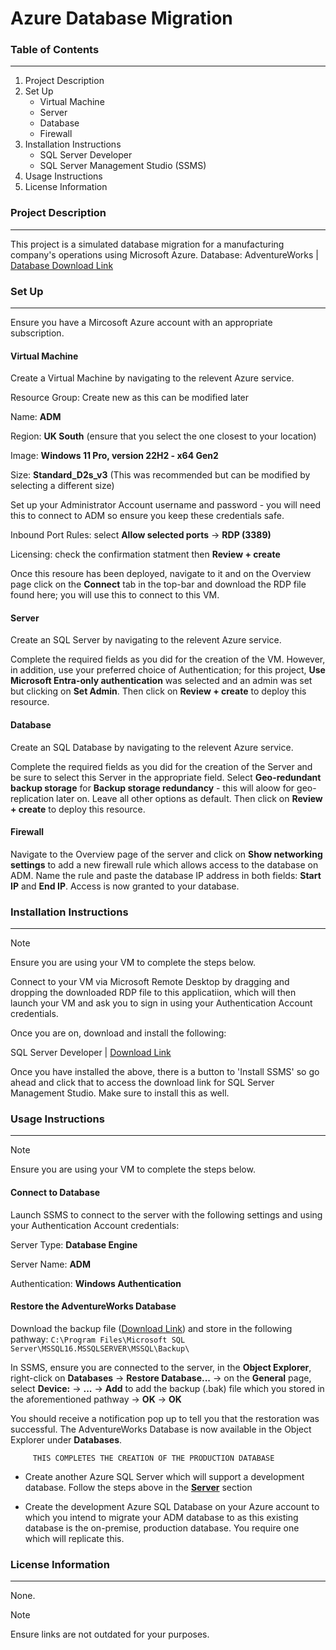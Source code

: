 # Azure Database Migration

### Table of Contents
---
1. Project Description
1. Set Up
   - Virtual Machine
   - Server
   - Database
   - Firewall
1. Installation Instructions
   - SQL Server Developer 
   - SQL Server Management Studio (SSMS)
1. Usage Instructions
1. License Information



### Project Description
---
This project is a simulated database migration for a manufacturing company's operations using Microsoft Azure.
Database: AdventureWorks | [Database Download Link](https://aicore-portal-public-prod-307050600709.s3.eu-west-1.amazonaws.com/project-files/93dd5a0c-212d-48eb-ad51-df521a9b4e9c/AdventureWorks2022.bak)



### Set Up
---
Ensure you have a Mircosoft Azure account with an appropriate subscription. 




#### Virtual Machine
Create a Virtual Machine by navigating to the relevent Azure service.



Resource Group: Create new as this can be modified later 



Name: **ADM**



Region: **UK South** (ensure that you select the one closest to your location) 



Image: **Windows 11 Pro, version 22H2 - x64 Gen2**



Size: **Standard_D2s_v3** (This was recommended but can be modified by selecting a different size)



Set up your Administrator Account username and password - you will need this to connect to ADM so ensure you keep these credentials safe. 



Inbound Port Rules: select **Allow selected ports** -> **RDP (3389)**



Licensing: check the confirmation statment then **Review + create**



Once this resoure has been deployed, navigate to it and on the Overview page click on the **Connect** tab in the top-bar and download the RDP file found here; you will use this to connect to this VM.




#### Server
Create an SQL Server by navigating to the relevent Azure service.



Complete the required fields as you did for the creation of the VM. However, in addition, use your preferred choice of Authentication; for this project, **Use Microsoft Entra-only authentication** was selected and an admin was set but clicking on **Set Admin**. Then click on **Review + create** to deploy this resource. 




#### Database
Create an SQL Database by navigating to the relevent Azure service.


Complete the required fields as you did for the creation of the Server and be sure to select this Server in the appropriate field. Select **Geo-redundant backup storage** for **Backup storage redundancy** - this will aloow for geo-replication later on. Leave all other options as default. Then click on **Review + create** to deploy this resource. 




#### Firewall
Navigate to the Overview page of the server and click on **Show networking settings** to add a new firewall rule which allows access to the database on ADM. Name the rule and paste the database IP address in both fields: **Start IP** and **End IP**. Access is now granted to your database. 



### Installation Instructions
---

> [!NOTE]
> Ensure you are using your VM to complete the steps below.

Connect to your VM via Microsoft Remote Desktop by dragging and dropping the downloaded RDP file to this applicatiion, which will then launch your VM and ask you to sign in using your Authentication Account credentials.

Once you are on, download and install the following: 



SQL Server Developer | [Download Link](https://go.microsoft.com/fwlink/p/?linkid=2215158&clcid=0x809&culture=en-gb&country=gb)



Once you have installed the above, there is a button to 'Install SSMS' so go ahead and click that to access the download link for SQL Server Management Studio. Make sure to install this as well.




### Usage Instructions
---

> [!NOTE]
> Ensure you are using your VM to complete the steps below.

#### Connect to Database
Launch SSMS to connect to the server with the following settings and using your Authentication Account credentials: 



Server Type: **Database Engine**



Server Name: **ADM** 



Authentication: **Windows Authentication**



#### Restore the AdventureWorks Database
Download the backup file ([Download Link](https://aicore-portal-public-prod-307050600709.s3.eu-west-1.amazonaws.com/project-files/93dd5a0c-212d-48eb-ad51-df521a9b4e9c/AdventureWorks2022.bak)) and store in the following pathway: `C:\Program Files\Microsoft SQL Server\MSSQL16.MSSQLSERVER\MSSQL\Backup\`




In SSMS, ensure you are connected to the server, in the **Object Explorer**, right-click on **Databases** -> **Restore Database...** -> on the **General** page, select **Device:** -> **...** -> **Add** to add the backup (.bak) file which you stored in the aforementioned pathway -> **OK** -> **OK**



You should receive a notification pop up to tell you that the restoration was successful. The AdventureWorks Database is now available in the Object Explorer under **Databases**.



         THIS COMPLETES THE CREATION OF THE PRODUCTION DATABASE




* Create another Azure SQL Server which will support a development database. Follow the steps above in the **[Server](#Server)** section 

* Create the development Azure SQL Database on your Azure account to which you intend to migrate your ADM database to as this existing database is the on-premise, production database. You require one which will replicate this. 




### License Information
---
None.




> [!NOTE]
> Ensure links are not outdated for your purposes. 

